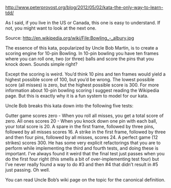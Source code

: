 http://www.peterprovost.org/blog/2012/05/02/kata-the-only-way-to-learn-tdd/

As I said, if you live in the US or Canada, this one is easy to understand. If not, you might want to look at the next one.

Source: http://en.wikipedia.org/wiki/File:Bowling_-_albury.jpg

The essence of this kata, popularized by Uncle Bob Martin, is to create a scoring engine for 10-pin Bowling. In 10-pin bowling you have ten frames where you can roll one, two (or three) balls and score the pins that you knock down. Sounds simple right?

Except the scoring is weird. You’d think 10 pins and ten frames would yield a highest possible score of 100, but you’d be wrong. The lowest possible score (all misses) is zero, but the highest possible score is 300. For more information about 10-pin bowling scoring I suggest reading the  Wikipedia page. But this is exactly why it is a fun system to model for our kata.

Uncle Bob breaks this kata down into the following five tests:

Gutter game scores zero - When you roll all misses, you get a total score of zero.
All ones scores 20 - When you knock down one pin with each ball, your total score is 20.
A spare in the first frame, followed by three pins, followed by all misses scores 16.
A strike in the first frame, followed by three and then four pins, followed by all misses, scores 24.
A perfect game (12 strikes) scores 300.
He has some very explicit refactorings that you are to perform while implementing the third and fourth tests, and doing these is important. I’ve always found it weird that the final test just passes when you do the first four right (this smells a bit of over-implementing test four) but I’ve never really found a way to do #3 and then #4 that didn’t result in #5 just passing. Oh well.

You can read Uncle Bob’s wiki page on the topic for the canonical definition.